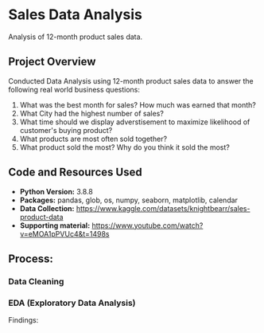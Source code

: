 # Sales Data Analysis
Analysis of 12-month product sales data.

## Project Overview
Conducted Data Analysis using 12-month product sales data to answer the following real world business questions:
1. What was the best month for sales? How much was earned that month?
2. What City had the highest number of sales?
3. What time should we display adverstisement to maximize likelihood of customer's buying product?
4. What products are most often sold together?
5. What product sold the most? Why do you think it sold the most?

## Code and Resources Used

- **Python Version:** 3.8.8
- **Packages:** pandas, glob, os, numpy, seaborn, matplotlib, calendar
- **Data Collection:** https://www.kaggle.com/datasets/knightbearr/sales-product-data
- **Supporting material:** https://www.youtube.com/watch?v=eMOA1pPVUc4&t=1498s

## Process:
### Data Cleaning
### EDA (Exploratory Data Analysis)

Findings:
